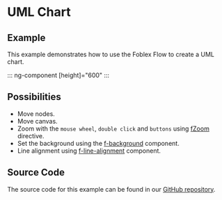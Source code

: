 # UML Chart 

## Example

This example demonstrates how to use the Foblex Flow to create a UML chart.

::: ng-component <uml-diagram-example></uml-diagram-example> [height]="600"
:::

## Possibilities

- Move nodes.
- Move canvas.
- Zoom with the `mouse wheel`, `double click` and `buttons` using [fZoom](./docs/f-zoom-directive) directive.
- Set the background using the [f-background](./docs/f-background-component) component.
- Line alignment using [f-line-alignment](./docs/f-line-alignment-component) component.

## Source Code

The source code for this example can be found in our [GitHub repository](https://github.com/Foblex/f-flow/tree/main/projects/f-pro-examples).
